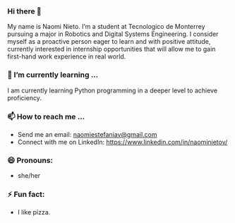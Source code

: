### Hi there 👋 
My name is Naomi Nieto. I’m a student at Tecnologico de Monterrey pursuing a major in Robotics and Digital Systems Engineering. I consider myself as a proactive person eager to learn and with positive attitude, currently interested in internship opportunities that will allow me to gain first-hand work experience in real world. 

### 🌱 I’m currently learning ...
I am currently learning Python programming in a deeper level to achieve proficiency.

### 📫 How to reach me ...
* Send me an email: naomiestefaniav@gmail.com 
* Connect with me on LinkedIn: https://www.linkedin.com/in/naominietov/

### 😄 Pronouns:
* she/her

### ⚡ Fun fact:
* I like pizza.

<!--
**naominietov/naominietov** is a ✨ _special_ ✨ repository because its `README.md` (this file) appears on your GitHub profile.
## 🔭 I’m currently working on ...
## - 👯 I’m looking to collaborate on ...
## - 🤔 I’m looking for help with ...
## - 💬 Ask me about ...
-->
